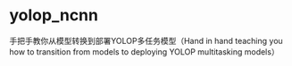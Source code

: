 # yolop_ncnn
手把手教你从模型转换到部署YOLOP多任务模型（Hand in hand teaching you how to transition from models to deploying YOLOP multitasking models）
